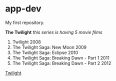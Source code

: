 # app-dev
My first repository.

**The Twilight**
*this  series is having 5 movie films*
1. Twilight 2008
2. The Twilight Saga: New Moon 2009 
3. The Twilight Saga: Eclipse 2010
4. The Twilight Saga: Breaking Dawn - Part 1 2011
5. The Twilight Saga: Breaking Dawn - Part 2 2012

[Twilight](https://editorial.rottentomatoes.com/guide/twilight-movies-in-order/)
